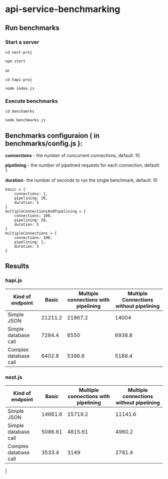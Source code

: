 # api-service-benchmarking


## Run benchmarks
 ### Start a server
 `cd nest-proj`

 `npm start`

 or

 `cd hapi-proj`

 `node index.js`

 ### Execute benchmarks
 `cd benchamrks`

 `node benchmarks.js`


 ## Benchmarks configuraion ( in benchmarks/config.js ):

 **connections** - the number of concurrent connections, default: 10

 **pipelining** - the number of pipelined requests for each connection, default: 1

 **duration**- the number of seconds to run the single benchmark, default: 10

 ```
 basic = {
     connections: 1,
     pipelining: 20,
     duration: 5
 }
 multipleConnectionsAndPipelining = {
     connections: 100,
     pipelining: 20,
     duration: 5
 }
 multipleConnections = {
     connections: 100,
     pipelining: 1,
     duration: 5
 }
 ```

 ## Results

### hapi.js

| Kind of endpoint | Basic | Multiple connections with pipelining|Multiple Connections without pipelining |
| --- | --- | --- | --- |
| Simple JSON |21211.2 | 21867.2 |14004|
| Simple database call | 7284.4 | 6550 |6938.8|
| Complex database call | 6402.8 | 5398.6 |5188.4|

### nest.js

| Kind of endpoint | Basic | Multiple connections with pipelining|Multiple connections without pipelining|
| --- | --- | --- | --- |
| Simple JSON | 14661.6 | 15719.2 |11141.6|
| Simple database call | 5086.61 | 4815.61 |4960.2|
| Complex database call | 3533.4 | 3149 |2781.4
|

